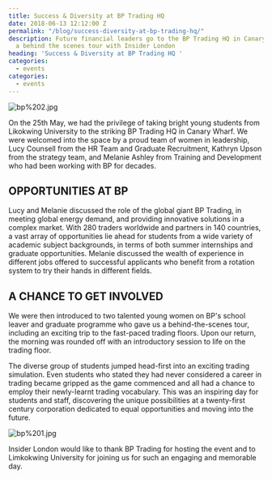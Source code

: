 ```yaml
---
title: Success & Diversity at BP Trading HQ
date: 2018-06-13 12:12:00 Z
permalink: "/blog/success-diversity-at-bp-trading-hq/"
description: Future financial leaders go to the BP Trading HQ in Canary Wharf for
  a behind the scenes tour with Insider London
heading: 'Success & Diversity at BP Trading HQ '
categories:
  - events
categories:
  - events
---
```


![bp%202.jpg](/uploads/bp%202.jpg)

On the 25th May, we had the privilege of taking bright young students from Likokwing University to the striking BP Trading HQ in Canary Wharf. We were welcomed into the space by a proud team of women in leadership, Lucy Counsell from the HR Team and Graduate Recruitment, Kathryn Upson from the strategy team, and Melanie Ashley from Training and Development who had been working with BP for decades.



## OPPORTUNITIES AT BP



Lucy and Melanie discussed the role of the global giant BP Trading,  in meeting global energy demand, and providing innovative solutions in a complex market. With 280 traders worldwide and partners in 140 countries, a vast array of opportunities lie ahead for students from a wide variety of academic subject backgrounds, in terms of both summer internships and graduate opportunities. Melanie discussed the wealth of experience in different jobs offered to successful applicants who benefit from a rotation system to try their hands in different fields.  



## A CHANCE TO GET INVOLVED



We were then introduced to two talented young women on BP's school leaver and graduate programme who gave us a behind-the-scenes tour, including an exciting trip to the fast-paced trading floors. Upon our return, the morning was rounded off with an introductory session to life on the trading floor.  



The diverse group of students jumped head-first into an exciting trading simulation. Even students who stated they had never considered a career in trading became gripped as the game commenced and all had a chance to employ their newly-learnt trading vocabulary. This was an inspiring day for students and staff, discovering the unique possibilities at a twenty-first century corporation dedicated to equal opportunities and moving into the future.  


 ![bp%201.jpg](/uploads/bp%201.jpg)

Insider London would like to thank BP Trading for hosting the event and to Limkokwing University for joining us for such an engaging and memorable day.
